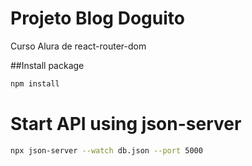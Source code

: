 # Projeto Blog Doguito

Curso Alura de react-router-dom

##Install package

```bash
npm install
```
# Start API using json-server

```bash
npx json-server --watch db.json --port 5000
```
